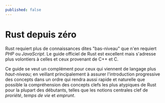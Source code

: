 ```yaml
---
published: false
---
```


# Rust depuis zéro

Rust requiert plus de connaissances dites "bas-niveau" que n'en requiert _PHP_ ou _JavaScript_. Le guide officiel de Rust est excellent mais s'adresse plus volontiers à celles et ceux provenant de C++ et C. 

Ce guide se veut un complément pour ceux qui viennent de langage plus *haut-niveau*; en veillant principalement à assurer l'introduction progressive des concepts dans un ordre qui rendra aussi rapide et naturelle que possible la compréhension des concepts clefs les plus atypiques de Rust pour la plupart des débutants, telles que les notions centrales clef de *proriété*, *temps de vie* et *emprunt*.